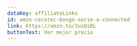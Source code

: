 ```yaml
---
dataKey: affiliateLinks
id: amzn-cecotec-bongo-serie-a-connected
link: https://amzn.to/3usOiRL
buttonText: Ver mejor precio
---
```

